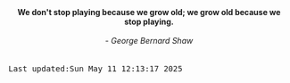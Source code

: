 
<div align="center"><b><span>We don't stop playing because we grow old; we grow old because we stop playing.</span></b><br><br><i> - George Bernard Shaw</i></div>
<br><br><kbd>Last updated:Sun May 11 12:13:17 2025</kbd>